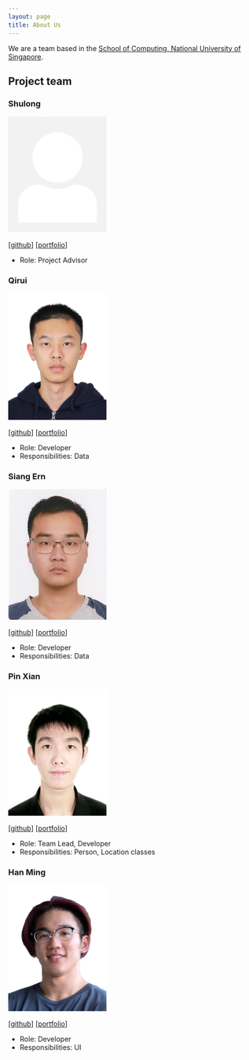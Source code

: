 ```yaml
---
layout: page
title: About Us
---
```


We are a team based in the [School of Computing, National University of Singapore](http://www.comp.nus.edu.sg).

## Project team

### Shulong

<img src="images/dreamerdragon.png" width="200px">

[[github](https://github.com/DreamerDragon)]
[[portfolio](team/dreamerdragon.md)]

* Role: Project Advisor

### Qirui

<img src="images/hhdqirui.png" width="200px">

[[github](https://github.com/hhdqirui)]
[[portfolio](team/hhdqirui.md)]

* Role: Developer
* Responsibilities: Data

### Siang Ern

<img src="images/siangernlow.png" width="200px">

[[github](http://github.com/siangernlow)]
[[portfolio](team/siangernlow.md)]

* Role: Developer
* Responsibilities: Data

### Pin Xian

<img src="images/hopinxian.png" width="200px">

[[github](https://github.com/hopinxian)]
[[portfolio](team/hopinxian.md)]

* Role: Team Lead, Developer
* Responsibilities: Person, Location classes

### Han Ming

<img src="images/kohhanming.png" width="200px">

[[github](https://github.com/KohHanMing)]
[[portfolio](team/kohhanming.md)]

* Role: Developer
* Responsibilities: UI

